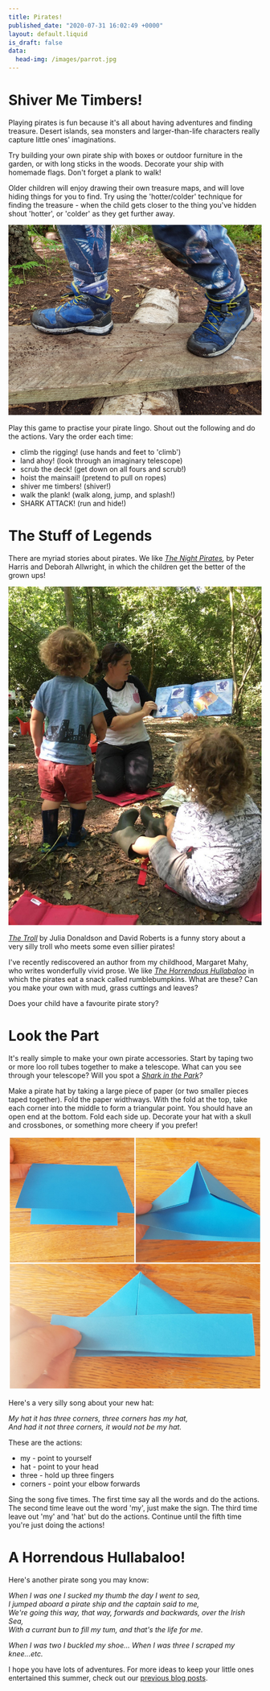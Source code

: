 ```yaml
---
title: Pirates!
published_date: "2020-07-31 16:02:49 +0000"
layout: default.liquid
is_draft: false
data:
  head-img: /images/parrot.jpg
---
```

# Shiver Me Timbers!

Playing pirates is fun because it's all about having adventures and finding treasure. Desert islands, sea monsters and larger-than-life characters really capture little ones' imaginations. 

Try building your own pirate ship with boxes or outdoor furniture in the garden, or with long sticks in the woods. Decorate your ship with homemade flags. Don't forget a plank to walk! 

Older children will enjoy drawing their own treasure maps, and will love hiding things for you to find. Try using the 'hotter/colder' technique for finding the treasure - when the child gets closer to the thing you've hidden shout 'hotter', or 'colder' as they get further away. 

![](/images/walktheplank.jpg)

Play this game to practise your pirate lingo. Shout out the following and do the actions. Vary the order each time:

* climb the rigging! (use hands and feet to 'climb')
* land ahoy! (look through an imaginary telescope)
* scrub the deck! (get down on all fours and scrub!)
* hoist the mainsail! (pretend to pull on ropes)
* shiver me timbers! (shiver!)
* walk the plank! (walk along, jump, and splash!)
* SHARK ATTACK! (run and hide!)

# The Stuff of Legends

There are myriad stories about pirates. We like *[The Night Pirates](https://www.youtube.com/watch?v=KnVP6iBAvHg),* by Peter Harris and Deborah Allwright, in which the children get the better of the grown ups! 

![](/images/nightpirates.jpg)

*[The Troll](https://www.youtube.com/watch?v=oZ1Q_f7JJ8E)* by Julia Donaldson and David Roberts is a funny story about a very silly troll who meets some even sillier pirates! 

I've recently rediscovered an author from my childhood, Margaret Mahy, who writes wonderfully vivid prose. We like *[The Horrendous Hullabaloo](https://www.youtube.com/watch?v=c7pdFmHD8h0)* in which the pirates eat a snack called rumblebumpkins. What are these? Can you make your own with mud, grass cuttings and leaves? 

Does your child have a favourite pirate story? 

# Look the Part

It's really simple to make your own pirate accessories. Start by taping two or more loo roll tubes together to make a telescope. What can you see through your telescope? Will you spot a *[Shark in the Park](https://www.youtube.com/watch?v=sjw2mLboml8)?*

Make a pirate hat by taking a large piece of paper (or two smaller pieces taped together). Fold the paper widthways. With the fold at the top, take each corner into the middle to form a triangular point. You should have an open end at the bottom. Fold each side up. Decorate your hat with a skull and crossbones, or something more cheery if you prefer! 

![](/images/makehat.jpg)

Here's a very silly song about your new hat:

*My hat it has three corners, three corners has my hat,*
<br>*And had it not three corners, it would not be my hat.*</br>

These are the actions:
* my - point to yourself
* hat - point to your head
* three - hold up three fingers
* corners - point your elbow forwards

Sing the song five times. The first time say all the words and do the actions. The second time leave out the word 'my', just make the sign. The third time leave out 'my' and 'hat' but do the actions. Continue until the fifth time you're just doing the actions! 

# A Horrendous Hullabaloo! 

Here's another pirate song you may know:

*When I was one I sucked my thumb the day I went to sea,
<br>I jumped aboard a pirate ship and the captain said to me,
<br>We're going this way, that way, forwards and backwards, over the Irish Sea,
<br>With a currant bun to fill my tum, and that's the life for me.*

*When I was two I buckled my shoe...*
*When I was three I scraped my knee...etc.*

I hope you have lots of adventures. For more ideas to keep your little ones entertained this summer, check out our [previous blog posts](https://wildberrywood.co.uk/blog.html).

